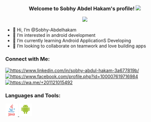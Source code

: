 <h3 align="center">
  Welcome to <b>Sobhy Abdel Hakam</b>'s profile!
  <img src="https://media.giphy.com/media/hvRJCLFzcasrR4ia7z/giphy.gif" width="28">
</h3>

<!-- Typing SVG by DenverCoder1 - https://github.com/DenverCoder1/readme-typing-svg -->
<p align="center">
  <a href="https://github.com/DenverCoder1/readme-typing-svg"><img src="https://readme-typing-svg.herokuapp.com/?lines=Android%20Apps%20developer;Always%20learning&font=Fira%20Code&center=true&width=440&height=45&color=f75c7e&vCenter=true&size=22"></a>
</p> 

- 👋 Hi, I’m @Sobhy-Abdelhakam
- 👀 I’m interested in android development
- 🌱 I’m currently learning Android ApplicationS Developing
- 💞️ I’m looking to collaborate on teamwork and love building apps

### Connect with Me:

<a href="https://www.linkedin.com/in/sobhy-abdul-hakam-3a677819b/" target="blank"><img align="center" src="https://raw.githubusercontent.com/rahuldkjain/github-profile-readme-generator/master/src/images/icons/Social/linked-in-alt.svg" alt="https://www.linkedin.com/in/sobhy-abdul-hakam-3a677819b/" height="30" width="40" /></a>
<a href="https://www.facebook.com/profile.php?id=100007619716984" target="blank"><img align="center" src="https://raw.githubusercontent.com/rahuldkjain/github-profile-readme-generator/master/src/images/icons/Social/facebook.svg" alt="https://www.facebook.com/profile.php?id=100007619716984" height="30" width="40" /></a>
<a href="https://wa.me/+201121015492" target="blank"><img align="center" src="https://img.shields.io/badge/-Sobhy%20Abdel%20Hakam-009400?style=for-the-badge&logo=whatsapp&logoColor=white" alt="https://wa.me/+201121015492"/></a>


### Languages and Tools:
<a href="https://www.java.com" target="_blank" rel="noreferrer">
    <img src="https://raw.githubusercontent.com/devicons/devicon/master/icons/java/java-original-wordmark.svg" alt="java" width="40" height="40"/>
</a> 
<a href="https://developer.android.com" target="_blank" rel="noreferrer"> 
    <img src="https://raw.githubusercontent.com/devicons/devicon/master/icons/android/android-original-wordmark.svg" alt="android" width="40" height="40"/>
</a>


<!---
Sobhy-Abdelhakam/Sobhy-Abdelhakam is a ✨ special ✨ repository because its `README.md` (this file) appears on your GitHub profile.
You can click the Preview link to take a look at your changes.
--->
